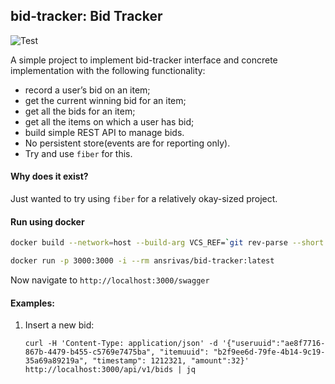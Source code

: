 bid-tracker:
Bid Tracker
---

![Test](https://github.com/ansrivas/go-bidtracker/workflows/Test/badge.svg)

A simple project to implement bid-tracker interface and concrete implementation with the following functionality:

- record a user’s bid on an item;
- get the current winning bid for an item;
- get all the bids for an item;
- get all the items on which a user has bid;
- build simple REST API to manage bids.
- No persistent store(events are for reporting only). 
- Try and use `fiber` for this.

#### Why does it exist?
Just wanted to try using `fiber` for a relatively okay-sized project.

#### Run using docker
```bash
docker build --network=host --build-arg VCS_REF=`git rev-parse --short HEAD` --build-arg BUILD_DATE=`date -u +"%Y-%m-%dT%H:%M:%SZ"`  -t ansrivas/bid-tracker:latest -f Dockerfile .

docker run -p 3000:3000 -i --rm ansrivas/bid-tracker:latest
```

Now navigate to `http://localhost:3000/swagger`

#### Examples:
1. Insert a new bid:
    ```
    curl -H 'Content-Type: application/json' -d '{"useruuid":"ae8f7716-867b-4479-b455-c5769e7475ba", "itemuuid": "b2f9ee6d-79fe-4b14-9c19-35a69a89219a", "timestamp": 1212321, "amount":32}' http://localhost:3000/api/v1/bids | jq
    ```

